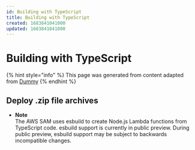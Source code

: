 ```yaml
---
id: Building with TypeScript
title: Building with TypeScript
created: 1683841041000
updated: 1683841041000
---
```

# Building with TypeScript
{% hint style="info" %}
This page was generated from content adapted from [Dummy](https://docs.aws.amazon.com/ec2/index.html)
{% endhint %}
## Deploy .zip file archives

- **Note**  
The AWS SAM uses esbuild to create Node\.js Lambda functions from TypeScript code\. esbuild support is currently in public preview\. During public preview, esbuild support may be subject to backwards incompatible changes\.

